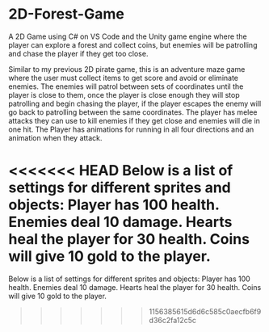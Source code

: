 # 2D-Forest-Game
A 2D Game using C# on VS Code and the Unity game engine where the player can explore a forest and collect coins, but enemies will be patrolling and chase the player if they get too close.

Similar to my previous 2D pirate game, this is an adventure maze game where the user must collect items to get score and avoid or eliminate enemies. The enemies will patrol between sets of coordinates until the player is close to them, once the player is close enough they will stop patrolling and begin chasing the player, if the player escapes the enemy will go back to patrolling between the same coordinates. The player has melee attacks they can use to kill enemies if they get close and enemies will die in one hit. The Player has animations for running in all four directions and an animation when they attack.

<<<<<<< HEAD
Below is a list of settings for different sprites and objects: Player has 100 health. Enemies deal 10 damage. Hearts heal the player for 30 health. Coins will give 10 gold to the player.
=======
Below is a list of settings for different sprites and objects:
Player has 100 health.
Enemies deal 10 damage.
Hearts heal the player for 30 health.
Coins will give 10 gold to the player.
>>>>>>> 1156385615d6d6c585c0aecfb6f9d36c2fa12c5c

